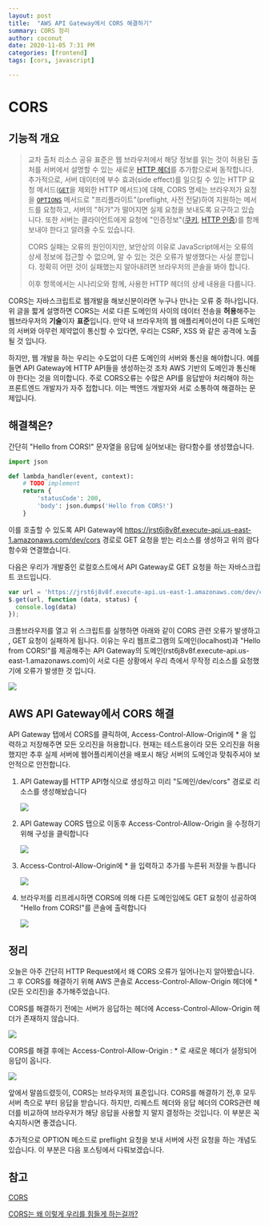 ```yaml
---
layout: post
title:  "AWS API Gateway에서 CORS 해결하기"
summary: CORS 정리
author: coconut
date: 2020-11-05 7:31 PM
categories: [frontend]
tags: [cors, javascript]

---
```




# CORS

## 기능적 개요

> 교차 출처 리소스 공유 표준은 웹 브라우저에서 해당 정보를 읽는 것이 허용된 출처를 서버에서 설명할 수 있는 새로운 [HTTP 헤더](https://developer.mozilla.org/ko/docs/Web/HTTP/Headers)를 추가함으로써 동작합니다. 추가적으로, 서버 데이터에 부수 효과(side effect)를 일으킬 수 있는 HTTP 요청 메서드([`GET`](https://developer.mozilla.org/ko/docs/Web/HTTP/Methods/GET)을 제외한 HTTP 메서드)에 대해, CORS 명세는 브라우저가 요청을 [`OPTIONS`](https://developer.mozilla.org/ko/docs/Web/HTTP/Methods/OPTIONS) 메서드로 "프리플라이트"(preflight, 사전 전달)하여 지원하는 메서드를 요청하고, 서버의 "허가"가 떨어지면 실제 요청을 보내도록 요구하고 있습니다. 또한 서버는 클라이언트에게 요청에 "인증정보"([쿠키](https://developer.mozilla.org/ko/docs/Web/HTTP/Cookies), [HTTP 인증](https://developer.mozilla.org/ko/docs/Web/HTTP/Authentication))를 함께 보내야 한다고 알려줄 수도 있습니다.
>
> CORS 실패는 오류의 원인이지만, 보안상의 이유로 JavaScript에서는 오류의 상세 정보에 접근할 수 없으며, 알 수 있는 것은 오류가 발생했다는 사실 뿐입니다. 정확히 어떤 것이 실패했는지 알아내려면 브라우저의 콘솔을 봐야 합니다.
>
> 이후 항목에서는 시나리오와 함께, 사용한 HTTP 헤더의 상세 내용을 다룹니다.



CORS는 자바스크립트로 웹개발을 해보신분이라면 누구나 만나는 오류 중 하나입니다. 위 글을 짧게 설명하면 CORS는 서로 다른 도메인의 사이의 데이터 전송을 **허용**해주는 웹브라우저의 **기술**이자 **표준**입니다. 만약 내 브라우저의 웹 애플리케이션이 다른 도메인의 서버와 아무런 제약없이 통신할 수 있다면, 우리는 CSRF, XSS 와 같은 공격에 노출될 것 입니다.

하지만, 웹 개발을 하는 우리는 수도없이 다른 도메인의 서버와 통신을 해야합니다. 예를들면 API Gateway에 HTTP API들을 생성하는것 조차 AWS 기반의 도메인과 통신해야 한다는 것을 의미합니다. 주로 CORS오류는 수많은 API를 응답받아 처리해야 하는 프론트엔드 개발자가 자주 접합니다. 이는 백엔드 개발자와 서로 소통하여 해결하는 문제입니다.



## 해결책은?

간단히 "Hello from CORS!" 문자열을 응답에 실어보내는 람다함수를 생성했습니다.

```python
import json

def lambda_handler(event, context):
    # TODO implement
    return {
        'statusCode': 200,
        'body': json.dumps('Hello from CORS!')
    }

```

이를 호출할 수 있도록 API Gateway에 https://jrst6j8v8f.execute-api.us-east-1.amazonaws.com/dev/cors 경로로 GET 요청을 받는 리소스를 생성하고 위의 람다함수와 연결했습니다.



다음은 우리가 개발중인 로컬호스트에서 API Gateway로 GET 요청을 하는 자바스크립트 코드입니다.

```javascript
var url = 'https://jrst6j8v8f.execute-api.us-east-1.amazonaws.com/dev/cors'
$.get(url, function (data, status) {
  console.log(data)
});
```



크롬브라우저를 열고 위 스크립트를 실행하면 아래와 같이 CORS 관련 오류가 발생하고 , GET 요청이 실패하게 됩니다. 이유는 우리 웹프로그램의 도메인(localhost)과 "Hello from CORS!"를 제공해주는 API Gateway의 도메인(rst6j8v8f.execute-api.us-east-1.amazonaws.com)이 서로 다른 상황에서 우리 측에서 무작정 리소스를 요청했기에 오류가 발생한 것 입니다.

![](/assets/img/post/cors/1.png)



## AWS API Gateway에서 CORS 해결



API Gateway 탭에서 CORS를 클릭하여, Access-Control-Allow-Origin에 * 을 입력하고 저장해주면 모든 오리진을 허용합니다. 현재는 테스트용이라 모든 오리진을 허용했지만 추후 실제 서버에 웹어플리케이션을 배포시 해당 서버의 도메인과 맞춰주셔야 보안적으로 안전합니다.



1. API Gateway를 HTTP API형식으로 생성하고 미리 "도메인/dev/cors" 경로로 리소스를 생성해놨습니다

   ![](/assets/img/post/cors/2.png)

2. API Gateway CORS 탭으로 이동후 Access-Control-Allow-Origin 을 수정하기 위해 구성을 클릭합니다

   ![](/assets/img/post/cors/3.png)

3. Access-Control-Allow-Origin에 * 을 입력하고 추가를 누른뒤 저장을 누릅니다

   ![](/assets/img/post/cors/4.png)

4. 브라우저를 리프레시하면 CORS에 의해 다른 도메인임에도 GET 요청이 성공하여 "Hello from CORS!"를 콘솔에 출력합니다

   ![](/assets/img/post/cors/5.png)



## 정리

오늘은 아주 간단히 HTTP Request에서 왜 CORS 오류가 일어나는지 알아봤습니다. 그 후 CORS를 해결하기 위해 AWS 콘솔로 Access-Control-Allow-Origin 헤더에 * (모든 오리진)을 추가해주었습니다. 

CORS를 해결하기 전에는 서버가 응답하는 헤더에 Access-Control-Allow-Origin 헤더가 존재하지 않습니다.

![](/assets/img/post/cors/7.png)

CORS를 해결 후에는 Access-Control-Allow-Origin : *  로 새로운 헤더가 설정되어 응답이 옵니다.

![](/assets/img/post/cors/6.png)

앞에서 말씀드렸듯이, CORS는 브라우저의 표준입니다. CORS를 해결하기 전,후 모두 서버 측으로 부터 응답을 받습니다. 하지만, 리퀘스트 헤더와 응답 헤더의 CORS관련 헤더를 비교하여  브라우저가 해당 응답을 사용할 지 말지 결정하는 것입니다. 이 부분은 꼭 숙지하시면 좋겠습니다. 

추가적으로 OPTION 메소드로 preflight 요청을 보내 서버에 사전 요청을 하는 개념도 있습니다. 이 부분은 다음 포스팅에서 다뤄보겠습니다.



## 참고

[CORS](https://developer.mozilla.org/ko/docs/Web/HTTP/CORS)

[CORS는 왜 이렇게 우리를 힘들게 하는걸까?](https://evan-moon.github.io/2020/05/21/about-cors/)





